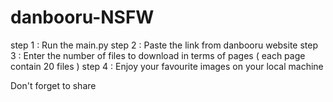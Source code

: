 # danbooru-NSFW

step 1 : Run the main.py
step 2 : Paste the link from danbooru website 
step 3 : Enter the number of files to download in terms of pages ( each page contain 20 files )
step 4 : Enjoy your favourite images on your local machine 

Don't forget to share
